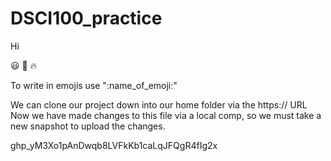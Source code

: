 # DSCI100_practice

Hi

😃
🐼
🔥

To write in emojis use ":name_of_emoji:"

We can clone our project down into our home folder via the https:// URL 
Now we have made changes to this file via a local comp, so we must take a new snapshot to upload the changes.

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
